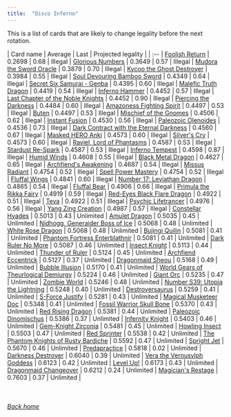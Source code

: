 ```yaml
---
title:  "Disco Inferno"
---
```


This is a list of cards that are likely to change legality before the next rotation.

| Card name | Average | Last | Projected legality |
| :-- |
[Foolish Return](https://db.ygoprodeck.com/card/?search=Foolish%20Return) | 0.2698 | 0.68 | Illegal |
[Glorious Numbers](https://db.ygoprodeck.com/card/?search=Glorious%20Numbers) | 0.3649 | 0.57 | Illegal |
[Mudora the Sword Oracle](https://db.ygoprodeck.com/card/?search=Mudora%20the%20Sword%20Oracle) | 0.3879 | 0.70 | Illegal |
[Kycoo the Ghost Destroyer](https://db.ygoprodeck.com/card/?search=Kycoo%20the%20Ghost%20Destroyer) | 0.3984 | 0.55 | Illegal |
[Soul Devouring Bamboo Sword](https://db.ygoprodeck.com/card/?search=Soul%20Devouring%20Bamboo%20Sword) | 0.4349 | 0.64 | Illegal |
[Secret Six Samurai - Genba](https://db.ygoprodeck.com/card/?search=Secret%20Six%20Samurai%20-%20Genba) | 0.4395 | 0.60 | Illegal |
[Malefic Truth Dragon](https://db.ygoprodeck.com/card/?search=Malefic%20Truth%20Dragon) | 0.4419 | 0.54 | Illegal |
[Inferno Hammer](https://db.ygoprodeck.com/card/?search=Inferno%20Hammer) | 0.4452 | 0.57 | Illegal |
[Last Chapter of the Noble Knights](https://db.ygoprodeck.com/card/?search=Last%20Chapter%20of%20the%20Noble%20Knights) | 0.4452 | 0.90 | Illegal |
[Piercing the Darkness](https://db.ygoprodeck.com/card/?search=Piercing%20the%20Darkness) | 0.4484 | 0.60 | Illegal |
[Amazoness Fighting Spirit](https://db.ygoprodeck.com/card/?search=Amazoness%20Fighting%20Spirit) | 0.4497 | 0.53 | Illegal |
[Buten](https://db.ygoprodeck.com/card/?search=Buten) | 0.4497 | 0.53 | Illegal |
[Mischief of the Gnomes](https://db.ygoprodeck.com/card/?search=Mischief%20of%20the%20Gnomes) | 0.4506 | 0.62 | Illegal |
[Instant Fusion](https://db.ygoprodeck.com/card/?search=Instant%20Fusion) | 0.4530 | 0.56 | Illegal |
[Paleozoic Olenoides](https://db.ygoprodeck.com/card/?search=Paleozoic%20Olenoides) | 0.4536 | 0.73 | Illegal |
[Dark Contract with the Eternal Darkness](https://db.ygoprodeck.com/card/?search=Dark%20Contract%20with%20the%20Eternal%20Darkness) | 0.4560 | 0.67 | Illegal |
[Masked HERO Anki](https://db.ygoprodeck.com/card/?search=Masked%20HERO%20Anki) | 0.4573 | 0.60 | Illegal |
[Silver's Cry](https://db.ygoprodeck.com/card/?search=Silver's%20Cry) | 0.4573 | 0.60 | Illegal |
[Raviel, Lord of Phantasms](https://db.ygoprodeck.com/card/?search=Raviel,%20Lord%20of%20Phantasms) | 0.4587 | 0.53 | Illegal |
[Stardust Re-Spark](https://db.ygoprodeck.com/card/?search=Stardust%20Re-Spark) | 0.4587 | 0.53 | Illegal |
[Inferno Tempest](https://db.ygoprodeck.com/card/?search=Inferno%20Tempest) | 0.4598 | 0.87 | Illegal |
[Humid Winds](https://db.ygoprodeck.com/card/?search=Humid%20Winds) | 0.4608 | 0.55 | Illegal |
[Black Metal Dragon](https://db.ygoprodeck.com/card/?search=Black%20Metal%20Dragon) | 0.4627 | 0.65 | Illegal |
[Archfiend's Awakening](https://db.ygoprodeck.com/card/?search=Archfiend's%20Awakening) | 0.4687 | 0.54 | Illegal |
[Missus Radiant](https://db.ygoprodeck.com/card/?search=Missus%20Radiant) | 0.4754 | 0.52 | Illegal |
[Spell Power Mastery](https://db.ygoprodeck.com/card/?search=Spell%20Power%20Mastery) | 0.4754 | 0.52 | Illegal |
[Fluffal Wings](https://db.ygoprodeck.com/card/?search=Fluffal%20Wings) | 0.4841 | 0.60 | Illegal |
[Number 17: Leviathan Dragon](https://db.ygoprodeck.com/card/?search=Number%2017:%20Leviathan%20Dragon) | 0.4865 | 0.54 | Illegal |
[Fluffal Bear](https://db.ygoprodeck.com/card/?search=Fluffal%20Bear) | 0.4906 | 0.66 | Illegal |
[Primula the Rikka Fairy](https://db.ygoprodeck.com/card/?search=Primula%20the%20Rikka%20Fairy) | 0.4919 | 0.59 | Illegal |
[Red-Eyes Black Flare Dragon](https://db.ygoprodeck.com/card/?search=Red-Eyes%20Black%20Flare%20Dragon) | 0.4922 | 0.51 | Illegal |
[Teva](https://db.ygoprodeck.com/card/?search=Teva) | 0.4922 | 0.51 | Illegal |
[Psychic Lifetrancer](https://db.ygoprodeck.com/card/?search=Psychic%20Lifetrancer) | 0.4976 | 0.56 | Illegal |
[Yang Zing Creation](https://db.ygoprodeck.com/card/?search=Yang%20Zing%20Creation) | 0.4987 | 0.57 | Illegal |
[Constellar Hyades](https://db.ygoprodeck.com/card/?search=Constellar%20Hyades) | 0.5013 | 0.43 | Unlimited |
[Amulet Dragon](https://db.ygoprodeck.com/card/?search=Amulet%20Dragon) | 0.5035 | 0.45 | Unlimited |
[Nidhogg, Generaider Boss of Ice](https://db.ygoprodeck.com/card/?search=Nidhogg,%20Generaider%20Boss%20of%20Ice) | 0.5068 | 0.48 | Unlimited |
[White Rose Dragon](https://db.ygoprodeck.com/card/?search=White%20Rose%20Dragon) | 0.5068 | 0.48 | Unlimited |
[Bujingi Quilin](https://db.ygoprodeck.com/card/?search=Bujingi%20Quilin) | 0.5081 | 0.41 | Unlimited |
[Phantom Fortress Enterblathnir](https://db.ygoprodeck.com/card/?search=Phantom%20Fortress%20Enterblathnir) | 0.5081 | 0.41 | Unlimited |
[Dark Ruler No More](https://db.ygoprodeck.com/card/?search=Dark%20Ruler%20No%20More) | 0.5087 | 0.46 | Unlimited |
[Insect Knight](https://db.ygoprodeck.com/card/?search=Insect%20Knight) | 0.5113 | 0.44 | Unlimited |
[Thunder of Ruler](https://db.ygoprodeck.com/card/?search=Thunder%20of%20Ruler) | 0.5124 | 0.45 | Unlimited |
[Archfiend Eccentrick](https://db.ygoprodeck.com/card/?search=Archfiend%20Eccentrick) | 0.5127 | 0.37 | Unlimited |
[Dragonmaid Sheou](https://db.ygoprodeck.com/card/?search=Dragonmaid%20Sheou) | 0.5168 | 0.49 | Unlimited |
[Bubble Illusion](https://db.ygoprodeck.com/card/?search=Bubble%20Illusion) | 0.5170 | 0.41 | Unlimited |
[World Gears of Theurlogical Demiurgy](https://db.ygoprodeck.com/card/?search=World%20Gears%20of%20Theurlogical%20Demiurgy) | 0.5224 | 0.46 | Unlimited |
[Giant Orc](https://db.ygoprodeck.com/card/?search=Giant%20Orc) | 0.5235 | 0.47 | Unlimited |
[Zombie World](https://db.ygoprodeck.com/card/?search=Zombie%20World) | 0.5246 | 0.48 | Unlimited |
[Number S39: Utopia the Lightning](https://db.ygoprodeck.com/card/?search=Number%20S39:%20Utopia%20the%20Lightning) | 0.5248 | 0.40 | Unlimited |
[Destroyersaurus](https://db.ygoprodeck.com/card/?search=Destroyersaurus) | 0.5259 | 0.41 | Unlimited |
[S-Force Justify](https://db.ygoprodeck.com/card/?search=S-Force%20Justify) | 0.5281 | 0.43 | Unlimited |
[Magical Musketeer Doc](https://db.ygoprodeck.com/card/?search=Magical%20Musketeer%20Doc) | 0.5348 | 0.41 | Unlimited |
[Fossil Warrior Skull Bone](https://db.ygoprodeck.com/card/?search=Fossil%20Warrior%20Skull%20Bone) | 0.5370 | 0.43 | Unlimited |
[Red Rising Dragon](https://db.ygoprodeck.com/card/?search=Red%20Rising%20Dragon) | 0.5381 | 0.44 | Unlimited |
[Paleozoic Dinomischus](https://db.ygoprodeck.com/card/?search=Paleozoic%20Dinomischus) | 0.5386 | 0.37 | Unlimited |
[Infernity Knight](https://db.ygoprodeck.com/card/?search=Infernity%20Knight) | 0.5403 | 0.46 | Unlimited |
[Gem-Knight Zirconia](https://db.ygoprodeck.com/card/?search=Gem-Knight%20Zirconia) | 0.5481 | 0.45 | Unlimited |
[Howling Insect](https://db.ygoprodeck.com/card/?search=Howling%20Insect) | 0.5503 | 0.47 | Unlimited |
[Red Sprinter](https://db.ygoprodeck.com/card/?search=Red%20Sprinter) | 0.5538 | 0.42 | Unlimited |
[The Phantom Knights of Rusty Bardiche](https://db.ygoprodeck.com/card/?search=The%20Phantom%20Knights%20of%20Rusty%20Bardiche) | 0.5592 | 0.47 | Unlimited |
[Spright Jet](https://db.ygoprodeck.com/card/?search=Spright%20Jet) | 0.5670 | 0.46 | Unlimited |
[Predapractice](https://db.ygoprodeck.com/card/?search=Predapractice) | 0.5818 | 0.02 | Unlimited |
[Darkness Destroyer](https://db.ygoprodeck.com/card/?search=Darkness%20Destroyer) | 0.6040 | 0.39 | Unlimited |
[Vera the Vernusylph Goddess](https://db.ygoprodeck.com/card/?search=Vera%20the%20Vernusylph%20Goddess) | 0.6123 | 0.42 | Unlimited |
[Level Up!](https://db.ygoprodeck.com/card/?search=Level%20Up!) | 0.6173 | 0.43 | Unlimited |
[Dragonmaid Changeover](https://db.ygoprodeck.com/card/?search=Dragonmaid%20Changeover) | 0.6212 | 0.24 | Unlimited |
[Magician's Restage](https://db.ygoprodeck.com/card/?search=Magician's%20Restage) | 0.7603 | 0.37 | Unlimited |

<br>

###### [Back home](index)